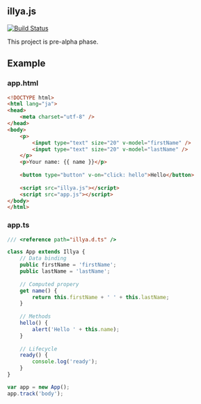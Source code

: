 illya.js
--------
[![Build Status](https://travis-ci.org/pine613/illyajs.svg?branch=master)](https://travis-ci.org/pine613/illyajs)

This project is pre-alpha phase.

## Example

### app.html
```html
<!DOCTYPE html>
<html lang="ja">
<head>
    <meta charset="utf-8" />
</head>
<body>
    <p>
        <input type="text" size="20" v-model="firstName" />
        <input type="text" size="20" v-model="lastName" />
    </p>
    <p>Your name: {{ name }}</p>
    
    <button type="button" v-on="click: hello">Hello</button>
    
    <script src="illya.js"></script>
    <script src="app.js"></script>
</body>
</html>
```

### app.ts
```ts
/// <reference path="illya.d.ts" />

class App extends Illya {
    // Data binding
    public firstName = 'firstName';
    public lastName = 'lastName';
    
    // Computed propery
    get name() {
        return this.firstName + ' ' + this.lastName;
    }
    
    // Methods
    hello() {
        alert('Hello ' + this.name);
    }
    
    // Lifecycle
    ready() {
        console.log('ready');
    }
}

var app = new App();
app.track('body');
```